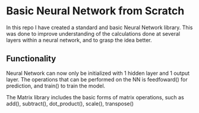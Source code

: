 # Basic Neural Network from Scratch

In this repo I have created a standard and basic Neural Network library. This was done to improve understanding of the calculations done at several layers within a neural network, and to grasp the idea better.

## Functionality

Neural Network can now only be initialized with 1 hidden layer and 1 output layer. The operations that can be performed on the NN is feedfoward() for prediction, and train() to train the model.

The Matrix library includes the basic forms of matrix operations, such as add(), subtract(), dot_product(), scale(), transpose()
